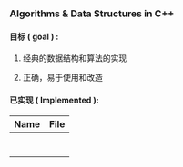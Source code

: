 ### Algorithms & Data Structures in C++

#### 目标 ( goal ) :

1. 经典的数据结构和算法的实现
   
2. 正确，易于使用和改造

#### 已实现 ( Implemented ):

| Name | File |
| ---- | ---- |
|      |      |
|      |      |
|      |      |
|      |      |
|      |      |
|      |      |
|      |      |

